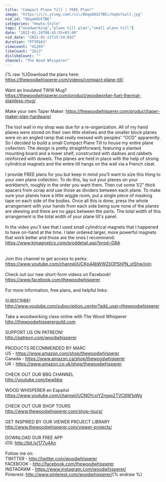 ```yaml
---
title: "Compact Plane Till | FREE Plan!"
image: "https:\/\/i.ytimg.com\/vi\/0bqa6OUITBE\/hqdefault.jpg"
vid_id: "0bqa6OUITBE"
categories: "Howto-Style"
tags: ["woodworking","plane till plan","small plane till"]
date: "2022-01-24T08:45:55+03:00"
vid_date: "2022-01-21T15:54:09Z"
duration: "PT7M16S"
viewcount: "41269"
likeCount: "2613"
dislikeCount: ""
channel: "The Wood Whisperer"
---
```

{% raw %}Download the plans here: <br /><a rel="nofollow" target="blank" href="https://thewoodwhisperer.com/videos/compact-plane-till/">https://thewoodwhisperer.com/videos/compact-plane-till/</a><br /><br />Want an Insulated TWW Mug? <a rel="nofollow" target="blank" href="https://thewoodwhisperer.com/product/woodworker-fuel-thermal-stainless-mug/">https://thewoodwhisperer.com/product/woodworker-fuel-thermal-stainless-mug/</a><br /><br />Make your own Taper Maker: <a rel="nofollow" target="blank" href="https://thewoodwhisperer.com/product/taper-maker-plan-hardware/">https://thewoodwhisperer.com/product/taper-maker-plan-hardware/</a><br /><br />The tool wall in my shop was due for a re-organization. All of my hand planes were stored on their own little shelves and the smaller block planes were on an angled ramp that really messed with peoples' &quot;OCD&quot; apparently. So I decided to build a small Compact Plane Till to house my entire plane collection. The design is pretty straightforward, featuring a slanted mounting board and a lower shelf, constructed with dadoes and rabbets reinforced with dowels. The planes are held in place with the help of strong cylindrical magnets and the entire till hangs on the wall via a French cleat.<br /><br />I provide FREE plans for you but keep in mind you'll want to size this thing to your own plane collection. To do this, lay out your planes on your workbench, roughly in the order you want them. Then cut some 1/2&quot; thick spacers from scrap and use those as dividers between each plane. To make sure your planes have a little wiggle room, put a single piece of masking tape on each side of the bodies. Once all this is done, press the whole arrangement with your hands from each side being sure none of the planes are skewing and there are no gaps between the parts. The total width of this arrangement is the total width of your plane till's panel.<br /><br />In the video you'll see that I used small cylindrical magnets that I happened to have on-hand at the time. I later ordered larger, more powerful magnets that work better and those are the ones I recommend: <a rel="nofollow" target="blank" href="https://www.kjmagnetics.com/proddetail.asp?prod=D8A">https://www.kjmagnetics.com/proddetail.asp?prod=D8A</a><br /><br /><br />Join this channel to get access to perks:<br /><a rel="nofollow" target="blank" href="https://www.youtube.com/channel/UCKp44bWWZIiOPShPN_ytShw/join">https://www.youtube.com/channel/UCKp44bWWZIiOPShPN_ytShw/join</a><br /><br />Check out our new short-form videos on Facebook! <a rel="nofollow" target="blank" href="https://www.facebook.com/thewoodwhisperer">https://www.facebook.com/thewoodwhisperer</a><br /><br />For more information, free plans, and helpful links: <br /><br />SUBSCRIBE!<br /><a rel="nofollow" target="blank" href="http://www.youtube.com/subscription_center?add_user=thewoodwhisperer">http://www.youtube.com/subscription_center?add_user=thewoodwhisperer</a><br /><br />Take a woodworking class online with The Wood Whisperer<br /><a rel="nofollow" target="blank" href="http://thewoodwhispererguild.com">http://thewoodwhispererguild.com</a><br /><br />SUPPORT US ON PATREON! <br /><a rel="nofollow" target="blank" href="http://patreon.com/woodwhisperer">http://patreon.com/woodwhisperer</a><br /><br />PRODUCTS RECOMMENDED BY MARC<br />US - <a rel="nofollow" target="blank" href="https://www.amazon.com/shop/thewoodwhisperer">https://www.amazon.com/shop/thewoodwhisperer</a> <br />Canada - <a rel="nofollow" target="blank" href="https://www.amazon.ca/shop/thewoodwhisperer">https://www.amazon.ca/shop/thewoodwhisperer</a> <br />UK - <a rel="nofollow" target="blank" href="https://www.amazon.co.uk/shop/thewoodwhisperer">https://www.amazon.co.uk/shop/thewoodwhisperer</a><br /><br />CHECK OUT OUR BBQ CHANNEL<br /><a rel="nofollow" target="blank" href="http://youtube.com/twwbbq">http://youtube.com/twwbbq</a><br /><br />WOOD WHISPERER en Español<br /><a rel="nofollow" target="blank" href="https://www.youtube.com/channel/UCN0YcxiYZrgxp2TVC6W1oWg">https://www.youtube.com/channel/UCN0YcxiYZrgxp2TVC6W1oWg</a><br /><br />CHECK OUT OUR SHOP TOURS<br /><a rel="nofollow" target="blank" href="http://www.thewoodwhisperer.com/shop-tours/">http://www.thewoodwhisperer.com/shop-tours/</a><br /><br />GET INSPIRED BY OUR VIEWER PROJECT LIBRARY<br /><a rel="nofollow" target="blank" href="http://www.thewoodwhisperer.com/viewer-projects/">http://www.thewoodwhisperer.com/viewer-projects/</a><br /><br />DOWNLOAD OUR FREE APP<br />iOS: <a rel="nofollow" target="blank" href="http://bit.ly/177u4An">http://bit.ly/177u4An</a><br /><br />Follow me on:<br />TWITTER - <a rel="nofollow" target="blank" href="http://twitter.com/woodwhisperer">http://twitter.com/woodwhisperer</a><br />FACEBOOK - <a rel="nofollow" target="blank" href="http://facebook.com/thewoodwhisperer">http://facebook.com/thewoodwhisperer</a><br />INSTAGRAM - <a rel="nofollow" target="blank" href="https://www.instagram.com/woodwhisperer/">https://www.instagram.com/woodwhisperer/</a><br />Pinterest: <a rel="nofollow" target="blank" href="http://www.pinterest.com/woodwhisperer/">http://www.pinterest.com/woodwhisperer/</a>{% endraw %}
